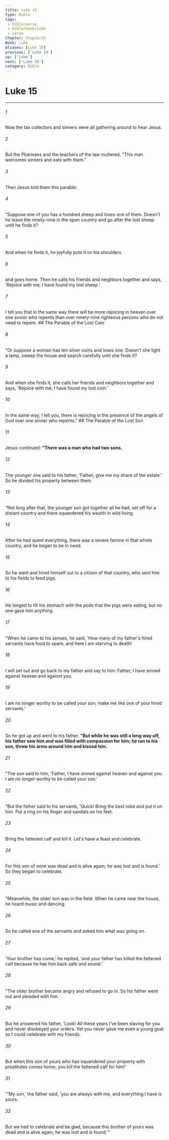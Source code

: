 ```yaml
---
title: Luke 15
type: Bible
tags:
 - bible/verse
 - bible/book/Luke
 - verse
Chapter: Chapter15
Book: Luke
Aliases: [Luke 15]
previous: ['Luke 14']
up: ['Luke']
next: ['Luke 16']
category: Bible
---
```

# Luke 15

***


###### 1 
Now the tax collectors and sinners were all gathering around to hear Jesus. 

###### 2 
But the Pharisees and the teachers of the law muttered, "This man welcomes sinners and eats with them." 

###### 3 
Then Jesus told them this parable: 

###### 4 
"Suppose one of you has a hundred sheep and loses one of them. Doesn't he leave the ninety-nine in the open country and go after the lost sheep until he finds it? 

###### 5 
And when he finds it, he joyfully puts it on his shoulders 

###### 6 
and goes home. Then he calls his friends and neighbors together and says, 'Rejoice with me; I have found my lost sheep.' 

###### 7 
I tell you that in the same way there will be more rejoicing in heaven over one sinner who repents than over ninety-nine righteous persons who do not need to repent. ## The Parable of the Lost Coin 

###### 8 
"Or suppose a woman has ten silver coins and loses one. Doesn't she light a lamp, sweep the house and search carefully until she finds it? 

###### 9 
And when she finds it, she calls her friends and neighbors together and says, 'Rejoice with me; I have found my lost coin.' 

###### 10 
In the same way, I tell you, there is rejoicing in the presence of the angels of God over one sinner who repents." ## The Parable of the Lost Son 

###### 11 
Jesus continued: **"There was a man who had two sons.** 

###### 12 
The younger one said to his father, 'Father, give me my share of the estate.' So he divided his property between them. 

###### 13 
"Not long after that, the younger son got together all he had, set off for a distant country and there squandered his wealth in wild living. 

###### 14 
After he had spent everything, there was a severe famine in that whole country, and he began to be in need. 

###### 15 
So he went and hired himself out to a citizen of that country, who sent him to his fields to feed pigs. 

###### 16 
He longed to fill his stomach with the pods that the pigs were eating, but no one gave him anything. 

###### 17 
"When he came to his senses, he said, 'How many of my father's hired servants have food to spare, and here I am starving to death! 

###### 18 
I will set out and go back to my father and say to him: Father, I have sinned against heaven and against you. 

###### 19 
I am no longer worthy to be called your son; make me like one of your hired servants.' 

###### 20 
So he got up and went to his father. **"But while he was still a long way off, his father saw him and was filled with compassion for him; he ran to his son, threw his arms around him and kissed him.** 

###### 21 
"The son said to him, 'Father, I have sinned against heaven and against you. I am no longer worthy to be called your son.' 

###### 22 
"But the father said to his servants, 'Quick! Bring the best robe and put it on him. Put a ring on his finger and sandals on his feet. 

###### 23 
Bring the fattened calf and kill it. Let's have a feast and celebrate. 

###### 24 
For this son of mine was dead and is alive again; he was lost and is found.' So they began to celebrate. 

###### 25 
"Meanwhile, the older son was in the field. When he came near the house, he heard music and dancing. 

###### 26 
So he called one of the servants and asked him what was going on. 

###### 27 
'Your brother has come,' he replied, 'and your father has killed the fattened calf because he has him back safe and sound.' 

###### 28 
"The older brother became angry and refused to go in. So his father went out and pleaded with him. 

###### 29 
But he answered his father, 'Look! All these years I've been slaving for you and never disobeyed your orders. Yet you never gave me even a young goat so I could celebrate with my friends. 

###### 30 
But when this son of yours who has squandered your property with prostitutes comes home, you kill the fattened calf for him!' 

###### 31 
"'My son,' the father said, 'you are always with me, and everything I have is yours. 

###### 32 
But we had to celebrate and be glad, because this brother of yours was dead and is alive again; he was lost and is found.'" 
